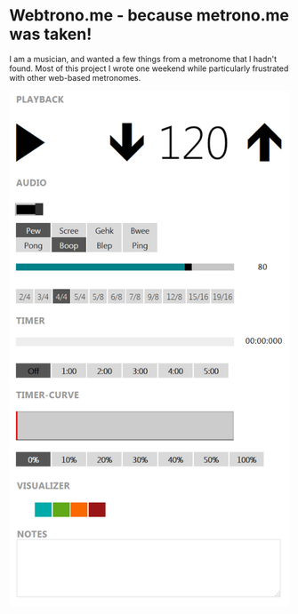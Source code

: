 Webtrono.me - because metrono.me was taken!
==========

I am a musician, and wanted a few things from a metronome that I hadn't found.
Most of this project I wrote one weekend while particularly frustrated with
other web-based metronomes.

![Screenshot](images/webtronome.png)